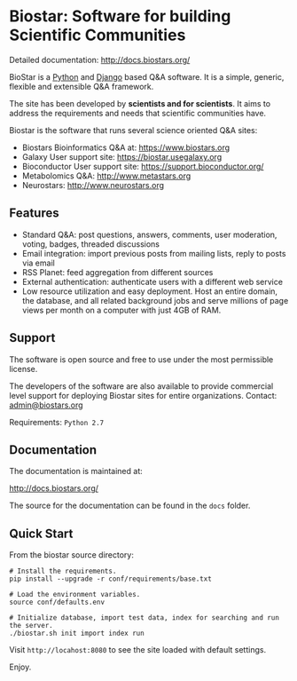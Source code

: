 Biostar: Software for building Scientific Communities
=====================================================

Detailed documentation: http://docs.biostars.org/

BioStar is a [Python][python] and [Django][django] based Q&A software.
It is a simple, generic, flexible and extensible Q&A framework.

The site has been developed by **scientists and for scientists**. It aims
to address the requirements and needs that scientific communities have.

Biostar is the software that runs several science oriented Q&A sites:

 * Biostars Bioinformatics Q&A at: https://www.biostars.org
 * Galaxy User support site: https://biostar.usegalaxy.org
 * Bioconductor User support site: https://support.bioconductor.org/
 * Metabolomics Q&A: http://www.metastars.org
 * Neurostars: http://www.neurostars.org


Features
--------

 * Standard Q&A: post questions, answers, comments, user moderation, voting, badges, threaded discussions
 * Email integration: import previous posts from mailing lists, reply to posts via email
 * RSS Planet: feed aggregation from different sources
 * External authentication: authenticate users with a different web service
 * Low resource utilization and easy deployment. Host an entire domain, the database, and
   all related background jobs and serve millions of page views per month on
   a computer with just 4GB of RAM.


Support
-------

The software is open source and free to use under the most permissible license.

The developers of the software are also available to provide commercial level support
for deploying Biostar sites for entire organizations. Contact: admin@biostars.org

Requirements: `Python 2.7`

Documentation
-------------

The documentation is maintained at:

http://docs.biostars.org/

The source for the documentation can be found in  the `docs` folder.

Quick Start
------------

From the biostar source directory:

    # Install the requirements.
    pip install --upgrade -r conf/requirements/base.txt

    # Load the environment variables.
    source conf/defaults.env

    # Initialize database, import test data, index for searching and run the server.
    ./biostar.sh init import index run

Visit `http://locahost:8080` to see the site loaded with default settings.

Enjoy.


[django]: http://www.djangoproject.com/
[python]: http://www.python.org/

